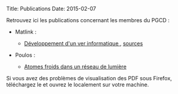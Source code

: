 Title: Publications 
Date: 2015-02-07

Retrouvez ici les publications concernant les membres du PGCD : 

- Matlink : 

	- [Développement d'un ver informatique ]({filename}/doc/projet-annuel-m1informatique-mathieu-valois.pdf), [sources](https://github.com/matlink/ShockWorm)

- Poulos :
	- [Atomes froids dans un réseau de lumière]({filename}/doc/atomes-froids-reseau-lumiere-LPC-raphael-photopoulos.pdf)

Si vous avez des problèmes de visualisation des PDF sous Firefox, téléchargez le et ouvrez le localement sur votre machine.
